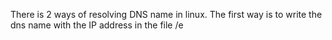 There is 2 ways of resolving DNS name in linux. The first way is to write the dns name with the IP address in the file /e
